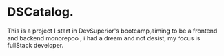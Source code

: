 # DSCatalog.
This is a project I start in DevSuperior's bootcamp,aiming to be a frontend and backend monorepoo , i had a dream and not desist, my focus is fullStack developer.
